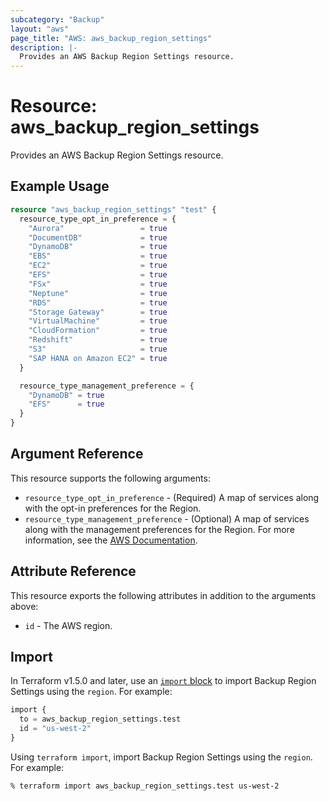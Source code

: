```yaml
---
subcategory: "Backup"
layout: "aws"
page_title: "AWS: aws_backup_region_settings"
description: |-
  Provides an AWS Backup Region Settings resource.
---
```


# Resource: aws_backup_region_settings

Provides an AWS Backup Region Settings resource.

## Example Usage

```terraform
resource "aws_backup_region_settings" "test" {
  resource_type_opt_in_preference = {
    "Aurora"                 = true
    "DocumentDB"             = true
    "DynamoDB"               = true
    "EBS"                    = true
    "EC2"                    = true
    "EFS"                    = true
    "FSx"                    = true
    "Neptune"                = true
    "RDS"                    = true
    "Storage Gateway"        = true
    "VirtualMachine"         = true
    "CloudFormation"         = true
    "Redshift"               = true
    "S3"                     = true
    "SAP HANA on Amazon EC2" = true
  }

  resource_type_management_preference = {
    "DynamoDB" = true
    "EFS"      = true
  }
}
```

## Argument Reference

This resource supports the following arguments:

* `resource_type_opt_in_preference` - (Required) A map of services along with the opt-in preferences for the Region.
* `resource_type_management_preference` - (Optional) A map of services along with the management preferences for the Region. For more information, see the [AWS Documentation](https://docs.aws.amazon.com/aws-backup/latest/devguide/API_UpdateRegionSettings.html#API_UpdateRegionSettings_RequestSyntax).

## Attribute Reference

This resource exports the following attributes in addition to the arguments above:

* `id` - The AWS region.

## Import

In Terraform v1.5.0 and later, use an [`import` block](https://developer.hashicorp.com/terraform/language/import) to import Backup Region Settings using the `region`. For example:

```terraform
import {
  to = aws_backup_region_settings.test
  id = "us-west-2"
}
```

Using `terraform import`, import Backup Region Settings using the `region`. For example:

```console
% terraform import aws_backup_region_settings.test us-west-2
```
